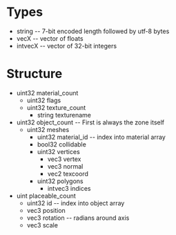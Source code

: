 Types
=====

- string -- 7-bit encoded length followed by utf-8 bytes
- vecX -- vector of floats
- intvecX -- vector of 32-bit integers

Structure
=========

- uint32 material_count
    - uint32 flags
    - uint32 texture_count
        - string texturename
- uint32 object_count -- First is always the zone itself
    - uint32 meshes
        - uint32 material_id -- index into material array
        - bool32 collidable
        - uint32 vertices
            - vec3 vertex
            - vec3 normal
            - vec2 texcoord
        - uint32 polygons
            - intvec3 indices
- uint placeable_count
    - uint32 id -- index into object array
    - vec3 position
    - vec3 rotation -- radians around axis
    - vec3 scale
